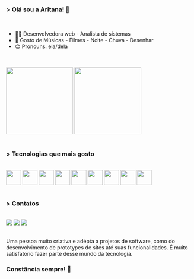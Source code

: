### > Olá sou a Aritana! 👋

<br>

- 👩‍💻 Desenvolvedora web - Analista de sistemas
- 🌙 Gosto de Músicas - Filmes - Noite - Chuva - Desenhar
- 😊 Pronouns: ela/dela

<br>
<br>

<div>
<img height="180em" src="https://github-readme-stats.vercel.app/api?username=AritanaPianco&show_icons=true&theme=algolia"/>
<img height="180em"  src="https://github-readme-stats.vercel.app/api/top-langs/?username=AritanaPianco&layout=compact&langs_count=16&theme=algolia"/>
</div>
 
<br>

### > Tecnologias que mais gosto

<div style="display: inline_block"><br>  
   <img align="center" height="40" width="40" src="https://cdn.jsdelivr.net/gh/devicons/devicon@latest/icons/php/php-original.svg" />        
   <img align="center" height="40" width="40" src="https://cdn.jsdelivr.net/gh/devicons/devicon@latest/icons/javascript/javascript-original.svg" />
   <img align="center" height="40" width="40" src="https://cdn.jsdelivr.net/gh/devicons/devicon@latest/icons/laravel/laravel-original.svg" />
   <img align="center" height="40" width="40" src="https://cdn.jsdelivr.net/gh/devicons/devicon@latest/icons/nodejs/nodejs-original.svg" />
   <img align="center" height="40" width="40" src="https://cdn.jsdelivr.net/gh/devicons/devicon@latest/icons/vuejs/vuejs-original.svg" />
   <img align="center" height="40" width="40" src="https://cdn.jsdelivr.net/gh/devicons/devicon@latest/icons/tailwindcss/tailwindcss-original.svg" />
   <img align="center" height="40" width="40" src="https://cdn.jsdelivr.net/gh/devicons/devicon@latest/icons/react/react-original.svg" />
   <img align="center" height="40" width="40" src="https://cdn.jsdelivr.net/gh/devicons/devicon@latest/icons/figma/figma-original.svg" />
   <img align="center" height="40" width="40" src="https://cdn.jsdelivr.net/gh/devicons/devicon@latest/icons/mysql/mysql-original.svg" />                          
</div>

<br>

### > Contatos

<br>
<div>
   <a href="https://www.linkedin.com/in/aritana-pianco/" target="_blank"><img src="https://img.shields.io/badge/LinkedIn-0077B5?style=for-the-badge&logo=linkedin&logoColor=white" target="_blank"></a>
   <a href="https://www.instagram.com/_aripianco/" target="_blank"><img src="https://img.shields.io/badge/-Instagram-%23E4405F?style=for-the-badge&logo=instagram&logoColor=white" target="_blank"></a>
   <a href = "aritanapianco10@gmail.com"><img src="https://img.shields.io/badge/-Gmail-%23333?style=for-the-badge&logo=gmail&logoColor=white" target="_blank"></a>
</div>

<br>

Uma pessoa muito criativa e adépta a projetos de software, como do desenvolvimento de prototypes de sites até suas funcionalidades. É muito satisfatório fazer parte desse mundo da tecnologia.

### Constância sempre! 🧠

